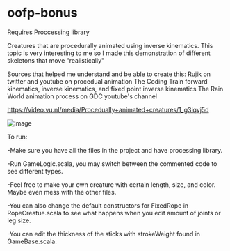 # oofp-bonus
Requires Proccessing library
 
Creatures that are procedurally animated using inverse kinematics.
This topic is very interesting to me so I made this demonstration of different skeletons that move "realistically"

Sources that helped me understand and be able to create this:
Rujik on twitter and youtube on procedual animation
The Coding Train forward kinematics, inverse kinematics, and fixed point inverse kinematics
The Rain World animation process on GDC youtube's channel

https://video.vu.nl/media/Procedually+animated+creatures/1_g3lqvj5d

![image](https://github.com/sirQuail/oofp-bonus/assets/4551178/0a54ac64-2147-47c1-b594-6db7a42490c3)

To run:

-Make sure you have all the files in the project and have processing library.

-Run GameLogic.scala, you may switch between the commented code to see different types.

-Feel free to make your own creature with certain length, size, and color. Maybe even mess with the other files.

-You can also change the default constructors for FixedRope in RopeCreatue.scala to see what happens when you edit amount of joints or leg size.

-You can edit the thickness of the sticks with strokeWeight found in GameBase.scala.
